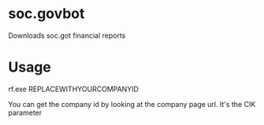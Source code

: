 # soc.govbot
Downloads soc.got financial reports

# Usage
rf.exe REPLACEWITHYOURCOMPANYID

You can get the company id by looking at the company page url. It's the CIK parameter
